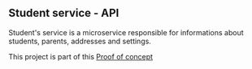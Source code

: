 ## Student service  - API

Student's service is a microservice responsible for informations about students, parents, addresses and settings.

This project is part of this [Proof of concept](https://github.com/flaviojuniord3v/microservice-docs/)



